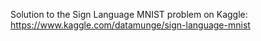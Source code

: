 Solution to the Sign Language MNIST problem on Kaggle: https://www.kaggle.com/datamunge/sign-language-mnist

